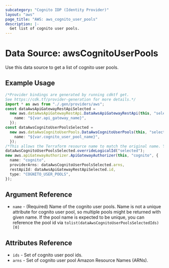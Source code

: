 ```yaml
---
subcategory: "Cognito IDP (Identity Provider)"
layout: "aws"
page_title: "AWS: aws_cognito_user_pools"
description: |-
  Get list of cognito user pools.
---
```


# Data Source: awsCognitoUserPools

Use this data source to get a list of cognito user pools.

## Example Usage

```typescript
/*Provider bindings are generated by running cdktf get.
See https://cdk.tf/provider-generation for more details.*/
import * as aws from "./.gen/providers/aws";
const dataAwsApiGatewayRestApiSelected =
  new aws.dataAwsApiGatewayRestApi.DataAwsApiGatewayRestApi(this, "selected", {
    name: "${var.api_gateway_name}",
  });
const dataAwsCognitoUserPoolsSelected =
  new aws.dataAwsCognitoUserPools.DataAwsCognitoUserPools(this, "selected_1", {
    name: "${var.cognito_user_pool_name}",
  });
/*This allows the Terraform resource name to match the original name. You can remove the call if you don't need them to match.*/
dataAwsCognitoUserPoolsSelected.overrideLogicalId("selected");
new aws.apiGatewayAuthorizer.ApiGatewayAuthorizer(this, "cognito", {
  name: "cognito",
  providerArns: dataAwsCognitoUserPoolsSelected.arns,
  restApiId: dataAwsApiGatewayRestApiSelected.id,
  type: "COGNITO_USER_POOLS",
});

```

## Argument Reference

* `name` - (Required) Name of the cognito user pools. Name is not a unique attribute for cognito user pool, so multiple pools might be returned with given name. If the pool name is expected to be unique, you can reference the pool id via `tolist(dataAwsCognitoUserPoolsSelectedIds)[0]`

## Attributes Reference

* `ids` - Set of cognito user pool ids.
* `arns` - Set of cognito user pool Amazon Resource Names (ARNs).
